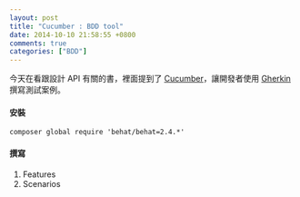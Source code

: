 ```yaml
---
layout: post
title: "Cucumber : BDD tool"
date: 2014-10-10 21:58:55 +0800
comments: true
categories: ["BDD"]
---
```



<!-- more -->

今天在看跟設計 API 有關的書，裡面提到了 [Cucumber]，讓開發者使用 [Gherkin] 撰寫測試案例。


#### 安裝

	composer global require 'behat/behat=2.4.*'

#### 撰寫
1. Features
2. Scenarios


[Cucumber]:http://cukes.info/
[Gherkin]:https://github.com/cucumber/cucumber/wiki/Gherkin